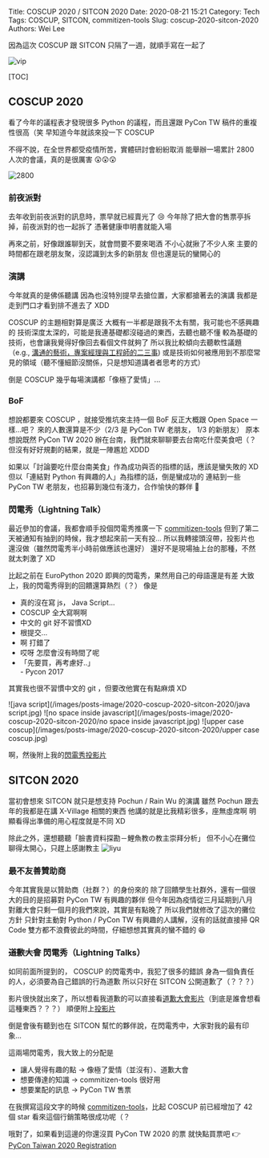 Title: COSCUP 2020 / SITCON 2020
Date: 2020-08-21 15:21
Category: Tech
Tags: COSCUP, SITCON, commitizen-tools
Slug: coscup-2020-sitcon-2020
Authors: Wei Lee

因為這次 COSCUP 跟 SITCON 只隔了一週，就順手寫在一起了

<!--more-->

![vip](/images/posts-image/2020-coscup-2020-sitcon-2020/vip.jpg)

[TOC]

## COSCUP 2020
看了今年的議程表才發現很多 Python 的議程，而且還跟 PyCon TW 稿件的重複性很高（笑
早知道今年就該來投一下 COSCUP

不得不說，在全世界都受疫情所苦，實體研討會紛紛取消
能舉辦一場累計 2800 人次的會議，真的是很厲害 😲😲😲

![2800](/images/posts-image/2020-coscup-2020-sitcon-2020/2800.jpg)

### 前夜派對
去年收到前夜派對的訊息時，票早就已經賣光了 😢
今年除了把大會的售票亭拆掉，前夜派對的也一起拆了
憑著健康申明書就能入場

再來之前，好像跟誰聊到天，就會問要不要來喝酒
不小心就揪了不少人來
主要的時間都在跟老朋友聚，沒認識到太多的新朋友
但也還是玩的蠻開心的

### 演講
今年就真的是佛係聽講
因為也沒特別提早去搶位置，大家都搶著去的演講
我都是走到門口才看到排不進去了 XDD

COSCUP 的主題相對算是廣泛
大概有一半都是跟我不太有關，我可能也不感興趣的
技術深度太深的，可能是我連基礎都沒碰過的東西，去聽也聽不懂
較為基礎的技術，也會讓我覺得好像回去看個文件就夠了
所以我比較傾向去聽軟性議題（e.g., [溝通的藝術，專案經理與工程師的二三事](https://hackmd.io/@joeangeltw/HybA7gGgD#/)) 或是技術如何被應用到不那麼常見的領域（聽不懂細節沒關係，只是想知道講者者思考的方式）

倒是 COSCUP 幾乎每場演講都「像極了愛情」...

### BoF
想說都要來 COSCUP ，就接受推坑來主持一個 BoF
反正大概跟 Open Space 一樣...吧？
來的人數還算是不少（2/3 是 PyCon TW 老朋友， 1/3 的新朋友）
原本想說既然 PyCon TW 2020 辦在台南，我們就來聊聊要去台南吃什麼美食吧（？
但沒有好好規劃的結果，就是一陣尷尬 XDDD

如果以「討論要吃什麼台南美食」作為成功與否的指標的話，應該是蠻失敗的 XD
但以「連結對 Python 有興趣的人」為指標的話，倒是蠻成功的
連結到一些 PyCon TW 老朋友，也招募到幾位有淺力，合作愉快的夥伴 🤩

### 閃電秀（Lightning Talk）
最近參加的會議，我都會順手投個閃電秀推廣一下 [commitizen-tools](https://github.com/commitizen-tools)
但到了第二天被通知有抽到的時候，我才想起來前一天有投...
所以我轉接頭沒帶，投影片也還沒做（雖然閃電秀半小時前做應該也還好）
還好不是現場抽上台的那種，不然就太刺激了 XD

比起之前在 EuroPython 2020 即興的閃電秀，果然用自己的母語還是有差
大致上，我的閃電秀得到的回饋還算熱烈（？）
像是

* 真的沒在寫 js， Java Script...
* COSCUP 全大寫啊啊
* 中文的 git 好不習慣XD
* 根提交...
* 啊 打錯了
* 哎呀 怎麼會沒有時間了呢
* 「先要買，再考慮好..」  
  \- Pycon 2017

其實我也很不習慣中文的 git ，但要改他實在有點麻煩 XD

![java script](/images/posts-image/2020-coscup-2020-sitcon-2020/java script.jpg)
![no space inside javascript](/images/posts-image/2020-coscup-2020-sitcon-2020/no space inside javascript.jpg)
![upper case coscup](/images/posts-image/2020-coscup-2020-sitcon-2020/upper case coscup.jpg)

啊，然後附上我的[閃電秀投影片](https://speakerdeck.com/leew/coscup-2020-lightning-talk)

## SITCON 2020
當初會想來 SITCON 就只是想支持 Pochun / Rain Wu 的演講
雖然 Pochun 跟去年的我都是在講 X-Village 相關的東西
他講的就是比我精彩很多，座無虛席啊
明顯看得出準備的用心程度就是不同 XD

除此之外，還想聽聽「臉書資料探勘－鯉魚教の教主崇拜分析」
但不小心在攤位聊得太開心，只趕上感謝教主
![liyu](/images/posts-image/2020-coscup-2020-sitcon-2020/liyu.jpg)

### 最不友善贊助商
今年其實我是以贊助商（社群？）的身份來的
除了回饋學生社群外，還有一個很大的目的是招募對 PyCon TW 有興趣的夥伴
但今年因為疫情從三月延期到八月
對離大會只剩一個月的我們來說，其實是有點晚了
所以我們就修改了這次的攤位方針
只針對主動對 Python / PyCon TW 有興趣的人講解，沒有的話就直接掃 QR Code
雙方都不浪費彼此的時間，仔細想想其實真的蠻不錯的 😆

### ~~道歉大會~~ 閃電秀（Lightning Talks）
如同前面所提到的， COSCUP 的閃電秀中，我犯了很多的錯誤
身為一個負責任的人，必須要為自己錯誤的行為道歉
所以只好在 SITCON 公開道歉了（？？？）

影片很快就出來了，所以想看我道歉的可以直接看[道歉大會影片](https://www.youtube.com/watch?v=M36UlGbO-mE&feature=youtu.be&t=454)（到底是誰會想看這種東西？？？）
順便附上[投影片](https://speakerdeck.com/leew/sitcon-2020-ligthning-talk)

倒是會後有聽到也在 SITCON 幫忙的夥伴說，在閃電秀中，大家對我的最有印象...

這兩場閃電秀，我大致上的分配是

* 讓人覺得有趣的點 → 像極了愛情（並沒有）、道歉大會
* 想要傳達的知識 → commitizen-tools 很好用
* 想要業配的訊息 → PyCon TW 售票

在我撰寫這段文字的時候 [commitizen-tools](https://github.com/commitizen-tools/commitizen)，比起 COSCUP 前已經增加了 42 個 star
看來這個行銷策略很成功呢（？

哦對了，如果看到這邊的你還沒買 PyCon TW 2020 的票
就快點買票吧 👉 [PyCon Taiwan 2020 Registration](https://pycontw.kktix.cc/events/20200905-individual)
